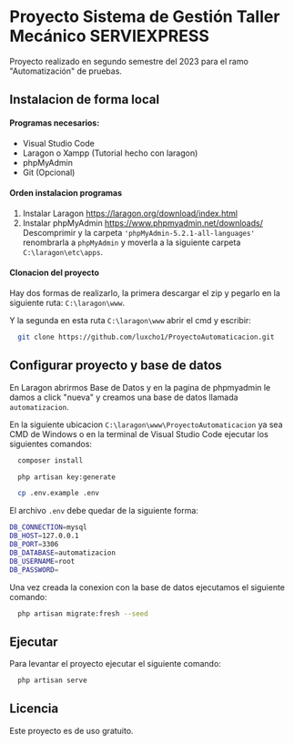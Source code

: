 
# Proyecto Sistema de Gestión Taller Mecánico SERVIEXPRESS

Proyecto realizado en segundo semestre del 2023 para el ramo "Automatización" de pruebas.


## Instalacion de forma local
#### Programas necesarios:

- Visual Studio Code
- Laragon o Xampp (Tutorial hecho con laragon)
- phpMyAdmin
- Git (Opcional)

#### Orden instalacion programas

   1. Instalar Laragon https://laragon.org/download/index.html
2. Instalar phpMyAdmin https://www.phpmyadmin.net/downloads/
Descomprimir y la carpeta `'phpMyAdmin-5.2.1-all-languages'` renombrarla a `phpMyAdmin` y moverla a la siguiente carpeta `C:\laragon\etc\apps`.

#### Clonacion del proyecto

Hay dos formas de realizarlo, la primera descargar el zip y pegarlo en la siguiente ruta: `C:\laragon\www`.

Y la segunda en esta ruta `C:\laragon\www` abrir el cmd y escribir: 
```bash
  git clone https://github.com/luxcho1/ProyectoAutomaticacion.git
```

## Configurar proyecto y base de datos
En Laragon abrirmos Base de Datos y en la pagina de phpmyadmin le damos a click "nueva" y creamos una base de datos llamada `automatizacion`.

En la siguiente ubicacion `C:\laragon\www\ProyectoAutomaticacion` ya sea CMD de Windows o en la terminal de Visual Studio Code ejecutar los siguientes comandos:
```bash
  composer install
```
```bash
  php artisan key:generate
```
```bash
  cp .env.example .env
```

El archivo `.env` debe quedar de la siguiente forma:
```bash
DB_CONNECTION=mysql
DB_HOST=127.0.0.1
DB_PORT=3306
DB_DATABASE=automatizacion
DB_USERNAME=root
DB_PASSWORD=
```
Una vez creada la conexion con la base de datos ejecutamos el siguiente comando: 
```bash
  php artisan migrate:fresh --seed
```
## Ejecutar

Para levantar el proyecto ejecutar el siguiente comando:

```bash
  php artisan serve
```


## Licencia

Este proyecto es de uso gratuito.


